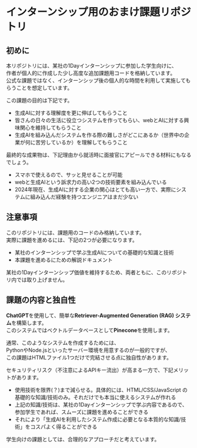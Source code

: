 # インターンシップ用のおまけ課題リポジトリ

## 初めに
本リポジトリには、某社の1Dayインターンシップに参加した学生向けに、  
作者が個人的に作成した少し高度な追加課題用コードを格納しています。  
公式な課題ではなく、インターンシップ後の個人的な時間を利用して実施してもらうことを想定しています。

この課題の目的は下記です。
- 生成AIに対する理解度を更に伸ばしてもらうこと
- 皆さんの日々の生活に役立つシステムを作ってもらい、webとAIに対する興味関心を維持してもらうこと
- 生成AIを組み込んだシステムを作る際の難しさがどこにあるか（世界中の企業が何に苦労しているか）を理解してもらうこと

最終的な成果物は、下記理由から就活時に面接官にアピールできる材料にもなるでしょう。  
- スマホで使えるので、サッと見せることが可能
- webと生成AIという訴求力の高い2つの技術要素を組み込んでいる
- 2024年現在、生成AIに対する企業の関心はとても高い一方で、実際にシステムに組み込んだ経験を持つエンジニアはまだ少ない

## 注意事項
このリポジトリには、課題用のコードのみ格納しています。  
実際に課題を進めるには、下記の2つが必要になります。  
- 某社のインターンシップで学ぶ生成AIについての基礎的な知識と技術
- 本課題を進めるにための解説ドキュメント
  
某社の1Dayインターンシップ価値を維持するため、両者ともに、このリポジトリ内では取り上げません。


## 課題の内容と独自性
**ChatGPT**を使用して、簡単な**Retriever-Augmented Generation (RAG) システム**を構築します。  
このシステムではベクトルデータベースとして**Pinecone**を使用します。  
    
通常、このようなシステムを作成するためには、  
PythonやNode.jsといったサーバー環境を用意するのが一般的ですが、  
この課題はHTMLファイル1つだけで完結させる点に独自性があります。  
  
セキュリティリスク（不注意によるAPIキー流出）が高まる一方で、下記メリットがあります。
- 使用技術を限界(？)まで減らせる。具体的には、HTML/CSS/JavaScript の基礎的な知識/技術のみ。それだけでも本当に使えるシステムが作れる
- 上記の知識/技術は、某社の1Dayインターンシップで学ぶ内容であるので、参加学生であれば、スムーズに課題を進めることができる
- それにより「生成AIを利用したシステム作成に必要となる本質的な知識/技術」をコスパよく得ることができる
  
学生向けの課題としては、合理的なアプローチだと考えています。
